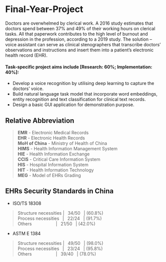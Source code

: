 # Final-Year-Project
Doctors are overwhelmed by clerical work. A 2016 study estimates that doctors spend between 37% and 49% of their working hours on clerical tasks. All that paperwork contributes to the high level of burnout and depression in the profession, according to a 2019 study. The solution – voice assistant can serve as clinical stenographers that transcribe doctors’ observations and instructions and insert them into a patient’s electronic health record (EHR).

#### Task-specific project aims include [Research: 60%; Implementation: 40%]:
*  Develop a voice recognition by utilising deep learning to capture the doctors’ voice.  
* Build natural language task model that incorporate word embeddings, entity recognition and text classification for clinical text records.  
* Design a basic GUI application for demonstration purpose.  

## Relative Abbreviation
> **EMR** - Electronic Medical Records  
> **EHR** - Electronic Health Records  
> **MoH of China** - Ministry of Health of China  
> **HIMS** - Health Information Management System  
> **HIE** - Health Information Exchange  
> **CCIS** - Critical Care Information System  
> **HIS** - Hospital Information System  
> **HIT** - Health Information Technology  
> **MEG** - Model of EHRs Grading  

## EHRs Security Standards in China
* ISO/TS 18308
> Structure necessities |&ensp;  34/50 &ensp;| (60.8%)  
> Process necessities &ensp;|&ensp; 22/24 &ensp;| (91.7%)  
> Others &ensp; &ensp; &ensp; &ensp; &ensp; &ensp; &ensp;|&ensp;  21/50 &ensp;| (42.0%)  
* ASTM E 1384
> Structure necessities |&ensp;  49/50 &ensp;| (98.0%)  
> Process necessities &ensp;|&ensp; 23/24 &ensp;| (95.8%)  
> Others &ensp; &ensp; &ensp; &ensp; &ensp; &ensp; &ensp;|&ensp;  39/40 &ensp;| (78.0%)  



